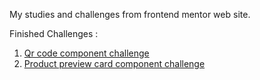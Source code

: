 My studies and challenges from frontend mentor web site.

Finished Challenges :

1. <a href="">Qr code component challenge</a>
2. <a href="">Product preview card component challenge</a>
